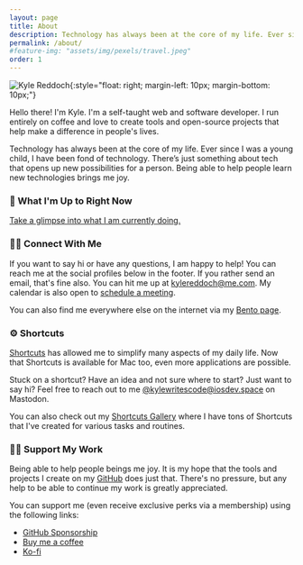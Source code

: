 ```yaml
---
layout: page
title: About
description: Technology has always been at the core of my life. Ever since I was a young child, I have been fond of technology. There’s just something about tech that opens up new possibilities to a person. Being able to help people learn new technologies brings me joy.
permalink: /about/
#feature-img: "assets/img/pexels/travel.jpeg"
order: 1
---
```


![Kyle Reddoch](/assets/img/kyle-profile-pic.jpg){:style="float: right; margin-left: 10px; margin-bottom: 10px;"}

Hello there! I'm Kyle. I'm a self-taught web and software developer. I run entirely on coffee and love to create tools and open-source projects that help make a difference in people's lives.

Technology has always been at the core of my life. Ever since I was a young child, I have been fond of technology. There’s just something about tech that opens up new possibilities for a person. Being able to help people learn new technologies brings me joy.

### 🤔 What I'm Up to Right Now

[Take a glimpse into what I am currently doing.](/now/)

<a name="connect-with-me"></a>

### 🤝🏼 Connect With Me

If you want to say hi or have any questions, I am happy to help! You can reach me at the social profiles below in the footer. If you rather send an email, that's fine also. You can hit me up at [kylereddoch@me.com](kylereddoch@me.com). My calendar is also open to [schedule a meeting](https://calendly.com/kyle_reddoch/30min).

You can also find me everywhere else on the internet via my [Bento page](https://bento.me/kylereddoch).

### ⚙️ Shortcuts

[Shortcuts](https://apps.apple.com/us/app/shortcuts/id915249334?mt=8&ign-mpt=uo%3D4) has allowed me to simplify many aspects of my daily life. Now that Shortcuts is available for Mac too, even more applications are possible.

Stuck on a shortcut? Have an idea and not sure where to start? Just want to say hi? Feel free to reach out to me [@kylewritescode@iosdev.space](https://iosdev.space/@kylewritescode) on Mastodon.

You can also check out my [Shortcuts Gallery](/shortcuts-gallery/) where I have tons of Shortcuts that I've created for various tasks and routines.

<a name="support-my-work"></a>

### 🙏🏼 Support My Work

Being able to help people beings me joy. It is my hope that the tools and projects I create on my [GitHub](https://github.com/kylereddoch) does just that. There's no pressure, but any help to be able to continue my work is greatly appreciated.

You can support me (even receive exclusive perks via a membership) using the following links:

- [GitHub Sponsorship](https://github.com/sponsors/kylereddoch)
- [Buy me a coffee](https://www.buymeacoffee.com/kylereddoch)
- [Ko-fi](https://ko-fi.com/kylereddoch)
